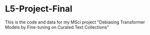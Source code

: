 # L5-Project-Final
 This is the code and data for my MSci project "Debiasing Transformer Models by Fine-tuning on Curated Text Collections"
